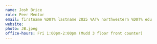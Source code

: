 ```yaml
---
name: Josh Brice
role: Peer Mentor
email: firstname %D0T% lastname 2025 %AT% northwestern %D0T% edu
website: 
photo: JB.jpeg
office-hours: Fri 1:00pm-2:00pm (Mudd 3 floor front counter)
---
```


